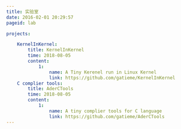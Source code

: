 ```yaml
---
title: 实验室
date: 2016-02-01 20:29:57
pageid: lab

projects:

    KernelInKernel:
        title: KernelInKernel
        time: 2018-08-05
        content: 
            1:
                name: A Tiny Kerenel run in Linux Kernel
                link: https://github.com/gatieme/KernelInKernel
    C complier tools:
        title: AderCTools
        time: 2018-08-05
        content:
            1:
                name: A tiny complier tools for C language
                link: https://github.com/gatieme/AderCTools
---
```

